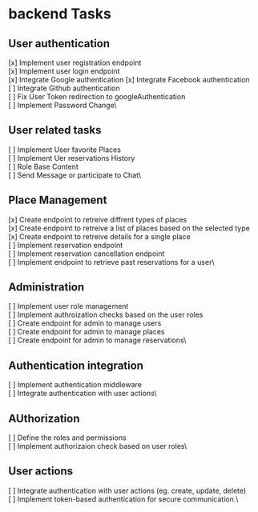 # backend Tasks

## User authentication

[x] Implement user registration endpoint\
[x] Implement user login endpoint\
[x] Integrate Google authentication
[x] Integrate Facebook authentication\
[ ] Integrate Github authentication\
[ ] Fix User Token redirection to googleAuthentication\
[ ] Implement Password Change\

## User related tasks

[ ] Implement User favorite Places\
[ ] Implement Uer reservations History\
[ ] Role Base Content\
[ ] Send Message or participate to Chat\

## Place Management

[x] Create endpoint to retreive diffrent types of places\
[x] Create endpoint to retreive a list of places based on the selected type\
[x] Create endpoint to retreive details for a single place\
[ ] Implement reservation endpoint\
[ ] Implement reservation cancellation endpoint\
[ ] Implement endpoint to retrieve past reservations for a user\

## Administration

[ ] Implement user role management\
[ ] Implement authroization checks based on the user roles\
[ ] Create endpoint for admin to manage users\
[ ] Create endpoint for admin to manage places\
[ ] Create endpoint for admin to manage reservations\

## Authentication integration

[ ] Implement authentication middleware\
[ ] Integrate authentication with user actions\

## AUthorization

[ ] Define the roles and permissions\
[ ] Implement authorizaion check based on user roles\

## User actions

[ ] Integrate authentication with user actions (eg. create, update, delete)\
[ ] Implement token-based authentication for secure communication.\
